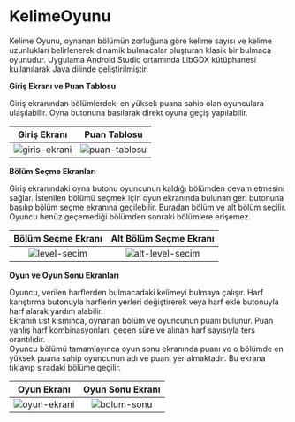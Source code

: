 # KelimeOyunu

Kelime Oyunu, oynanan bölümün zorluğuna göre kelime sayısı ve kelime uzunlukları belirlenerek dinamik bulmacalar oluşturan klasik bir bulmaca oyunudur. Uygulama Android Studio ortamında LibGDX kütüphanesi kullanılarak Java dilinde geliştirilmiştir.

**Giriş Ekranı ve Puan Tablosu**

Giriş ekranından bölümlerdeki en yüksek puana sahip olan oyunculara ulaşılabilir. Oyna butonuna basılarak direkt oyuna geçiş 
yapılabilir. 

Giriş Ekranı             |  Puan Tablosu
:-------------------------:|:-------------------------:
![giris-ekrani](https://user-images.githubusercontent.com/93381527/219941263-e3960da7-1e10-4b26-b273-9989bbe7ff8c.png)  |  ![puan-tablosu](https://user-images.githubusercontent.com/93381527/219941272-2167fed4-aaae-4320-bc00-17e51cf7ddb5.png)

**Bölüm Seçme Ekranları**

Giriş ekranındaki oyna butonu oyuncunun kaldığı bölümden devam etmesini sağlar. İstenilen bölümü seçmek için oyun ekranında bulunan geri butonuna basılıp bölüm seçme ekranına geçilebilir. Buradan bölüm ve alt bölüm seçilir. Oyuncu henüz geçemediği bölümden sonraki bölümlere erişemez.

Bölüm Seçme Ekranı            |  Alt Bölüm Seçme Ekranı
:-------------------------:|:-------------------------:
![level-secim](https://user-images.githubusercontent.com/93381527/219941275-19ffe420-1321-4e75-b34a-1ca1d978e959.png)  |  ![alt-level-secim](https://user-images.githubusercontent.com/93381527/219941278-332cbfdd-c436-4ff3-98df-e7ee68544db5.png)

**Oyun ve Oyun Sonu Ekranları**

Oyuncu, verilen harflerden bulmacadaki kelimeyi bulmaya çalışır. Harf karıştırma butonuyla harflerin yerleri değiştirerek veya harf ekle butonuyla harf alarak yardım alabilir.  
Ekranın üst kısmında, oynanan bölüm ve oyuncunun puanı bulunur. Puan yanlış harf kombinasyonları, geçen süre ve alınan harf sayısıyla ters orantılıdır.  
Oyuncu bölümü tamamlayınca oyun sonu ekranında puanı ve o bölümde en yüksek puana sahip oyuncunun adı ve puanı yer almaktadır. Bu ekrana tıklayıp sıradaki bölüme geçilir. 

Oyun Ekranı           |  Oyun Sonu Ekranı
:-------------------------:|:-------------------------:
![oyun-ekrani](https://user-images.githubusercontent.com/93381527/219941284-f22e9531-1bf4-467a-a72b-838406d20652.png)  | ![bolum-sonu](https://user-images.githubusercontent.com/93381527/219941287-79fac90d-a75d-414a-b400-b54b9ac90379.png)
